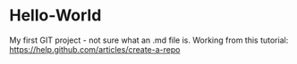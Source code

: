 Hello-World
===========

My first GIT project - not sure what an .md file is.
Working from this tutorial: https://help.github.com/articles/create-a-repo
